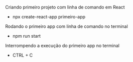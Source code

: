 Criando primeiro projeto com linha de comando em React

* npx create-react-app primeiro-app

Rodando o primeiro app com linha de comando no terminal 

* npm run start

Interrompendo a execução do primeiro app no terminal

* CTRL + C
